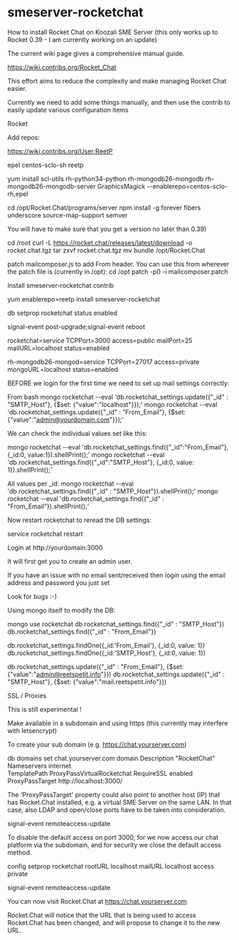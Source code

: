 # smeserver-rocketchat

How to install Rocket Chat on Koozali SME Server (this only works up to Rocket 0.39 - I am currently working on an update)

The current wiki page gives a comprehensive manual guide.

https://wiki.contribs.org/Rocket_Chat

This effort aims to reduce the complexity and make managing Rocket Chat easier.

Currently we need to add some things manually, and then use the contrib to easily update various configuration items

Rocket

Add repos:

https://wiki.contribs.org/User:ReetP

epel
centos-sclo-sh
reetp 

yum install scl-utils rh-python34-python rh-mongodb26-mongodb rh-mongodb26-mongodb-server GraphicsMagick --enablerepo=centos-sclo-rh,epel

cd /opt/Rocket.Chat/programs/server
npm install -g forever fibers underscore source-map-support semver

You will have to make sure that you get a version no later than 0.39)

cd /root
curl -L https://rocket.chat/releases/latest/download -o rocket.chat.tgz
tar zxvf rocket.chat.tgz
mv bundle /opt/Rocket.Chat

patch mailcomposer.js to add From header. You can use this from wherever the patch file is (currently in /opt):
cd /opt
patch -p0 -i mailcomposer.patch

Install smeserver-rocketchat contrib

yum enablerepo=reetp install smeserver-rocketchat

db setprop rocketchat status enabled

signal-event post-upgrade;signal-event reboot

rocketchat=service
    TCPPort=3000
    access=public
    mailPort=25
    mailURL=localhost
    status=enabled

rh-mongodb26-mongod=service
    TCPPort=27017
    access=private
    mongoURL=localhost
    status=enabled

BEFORE we login for the first time we need to set up mail settings correctly:

From bash
mongo rocketchat --eval 'db.rocketchat_settings.update({"_id" : "SMTP_Host"}, {$set: {"value":"localhost"}});'
mongo rocketchat --eval 'db.rocketchat_settings.update({"_id" : "From_Email"}, {$set: {"value":"admin@yourdomain.com"}});'

We can check the individual values set like this:

mongo rocketchat --eval 'db.rocketchat_settings.find({"_id":"From_Email"}, {_id:0, value:1}).shellPrint();'
mongo rocketchat --eval 'db.rocketchat_settings.find({"_id":"SMTP_Host"}, {_id:0, value: 1}).shellPrint();'

All values per _id:
mongo rocketchat --eval 'db.rocketchat_settings.find({"_id" : "SMTP_Host"}).shellPrint();'
mongo rocketchat --eval 'db.rocketchat_settings.find({"_id" : "From_Email"}).shellPrint();'

Now restart rocketchat to reread the DB settings:

service rocketchat restart

Login at http://yourdomain:3000

It will first get you to create an admin user. 

If you have an issue with no email sent/received then login using the email address and password you just set

Look for bugs :-)



Using mongo itself to modify the DB:

mongo
use rocketchat
db.rocketchat_settings.find({"_id" : "SMTP_Host"})
db.rocketchat_settings.find({"_id" : "From_Email"})

db.rocketchat_settings.findOne({_id:'From_Email'}, {_id:0, value: 1})
db.rocketchat_settings.findOne({_id:'SMTP_Host'}, {_id:0, value: 1})


db.rocketchat_settings.update({"_id" : "From_Email"}, {$set: {"value":"admin@reetspetit.info"}})
db.rocketchat_settings.update({"_id" : "SMTP_Host"}, {$set: {"value":"mail.reetspetit.info"}})


SSL / Proxies

This is still experimental !

Make available in a subdomain and using https (this currently may interfere with letsencrypt)

To create your sub domain (e.g. https://chat.yourserver.com)

db domains set chat.yourserver.com domain Description "RocketChat" Nameservers internet \
TemplatePath ProxyPassVirtualRocketchat RequireSSL enabled ProxyPassTarget http://localhost:3000/

The 'ProxyPassTarget' property could also point to another host (IP) that has Rocket.Chat installed, e.g. a virtual SME Server on the same LAN.
In that case, also LDAP and open/close ports have to be taken into consideration. 

signal-event remoteaccess-update

To disable the default access on port 3000, for we now access our chat platform via the subdomain, and for security we close the default access method.

config setprop rocketchat rootURL localhost mailURL localhost access private

signal-event remoteaccess-update

You can now visit Rocket.Chat at https://chat.yourserver.com

Rocket.Chat will notice that the URL that is being used to access Rocket.Chat has been changed, and will propose to change it to the new URL.



